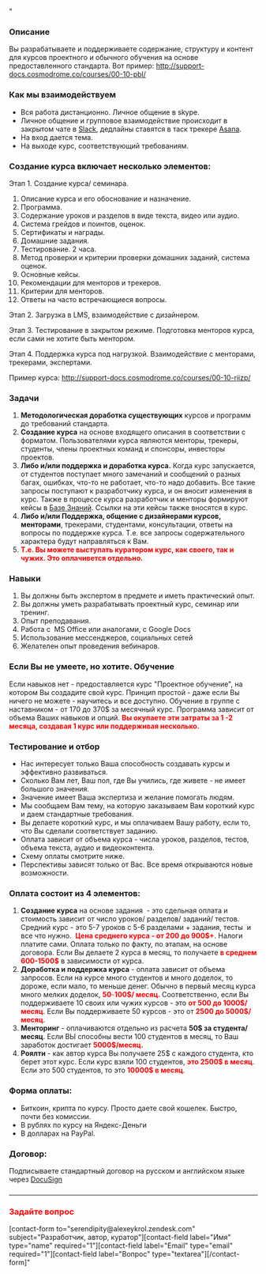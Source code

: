 "<h3>Описание</h3>
Вы разрабатываете и поддерживаете содержание, структуру и контент для курсов проектного и обычного обучения на основе предоставленного стандарта. Вот пример: <a href="http://support-docs.cosmodrome.co/courses/00-10-pbl/" target="_blank" rel="noopener">http://support-docs.cosmodrome.co/courses/00-10-pbl/</a>
<h3>Как мы взаимодействуем</h3>
<ul>
 	<li>Вся работа дистанционно. Личное общение в skype.</li>
 	<li>Личное общение и групповое взаимодействие происходит в закрытом чате в <a href="https://slack.com/" target="_blank" rel="noopener">Slack</a>, дедлайны ставятся в таск трекере <a href="https://asana.com" target="_blank" rel="noopener">Asana</a>.</li>
 	<li>На вход дается тема.</li>
 	<li>На выходе курс, соответствующий требованиям.</li>
</ul>
<h3>Создание курса включает несколько элементов:</h3>
Этап 1. Создание курса/ семинара.
<ol>
 	<li>Описание курса и его обоснование и назначение.</li>
 	<li>Программа.</li>
 	<li>Содержание уроков и разделов в виде текста, видео или аудио.</li>
 	<li>Система грейдов и поинтов, оценок.</li>
 	<li>Сертификаты и награды.</li>
 	<li>Домашние задания.</li>
 	<li>Тестирование. 2 часа.</li>
 	<li>Метод проверки и критерии проверки домашних заданий, система оценок.</li>
 	<li>Основные кейсы.</li>
 	<li>Рекомендации для менторов и трекеров.</li>
 	<li>Критерии для менторов.</li>
 	<li>Ответы на часто встречающиеся вопросы.</li>
</ol>
Этап 2. Загрузка в LMS, взаимодействие с дизайнером.

Этап 3. Тестирование в закрытом режиме. Подготовка менторов курса, если сами не хотите быть ментором.

Этап 4. Поддержка курса под нагрузкой. Взаимодействие с менторами, трекерами, экспертами.

Пример курса: <a href="http://support-docs.cosmodrome.co/courses/00-10-riizp/">http://support-docs.cosmodrome.co/courses/00-10-riizp/</a>
<h3>Задачи</h3>
<ol>
 	<li><strong>Методологическая доработка существующих</strong> курсов и программ до требований стандарта.</li>
 	<li><strong>Создание курса</strong> на основе входящего описания в соответствии с форматом. Пользователями курса являются менторы, трекеры, студенты, члены проектных команд и спонсоры, инвесторы проектов.</li>
 	<li><strong>Либо и/или поддержка и доработка курса.</strong> Когда курс запускается, от студентов поступает много замечаний и сообщений о разных багах, ошибках, что-то не работает, что-то надо добавить. Все такие запросы поступают к разработчику курса, и он вносит изменения в курс. Также в процессе курса разработчик и менторы формируют кейсы в <a href="http://support.alexeykrol.com/" target="_blank" rel="noopener">Базе Знаний</a>. Ссылки на эти кейсы также вносятся в курс.</li>
 	<li><strong>Либо и/или Поддержка, общение с дизайнерами курсов, менторами</strong>, трекерами, студентами, консультации, ответы на вопросы по поддержке курса. Т.е. все запросы содержательного характера будут направляться к Вам.</li>
 	<li><span style="color: #ff0000"><strong>Т.е. Вы можете выступать куратором курс, как своего, так и чужих. Это оплачивется отдельно.</strong></span></li>
</ol>
<h3>Навыки</h3>
<ol>
 	<li>Вы должны быть экспертом в предмете и иметь практический опыт.</li>
 	<li>Вы должны уметь разрабатывать проектный курс, семинар или тренинг.</li>
 	<li>Опыт преподавания.</li>
 	<li>Работа с  MS Office или аналогами, с Google Docs</li>
 	<li>Использование мессенджеров, социальных сетей</li>
 	<li>Желателен опыт проведения вебинаров.</li>
</ol>
<h3><strong>Если Вы не умеете, но хотите. Обучение
</strong></h3>
Если навыков нет - предоставляется курс "Проектное обучение", на котором Вы создадите свой курс. Принцип простой - даже если Вы ничего не можете - научитесь и все доступно. Обучение в группе с наставником - от 170 до 370$ за месячный курс. Программа зависит от объема Ваших навыков и опций. <span style="color: #ff0000"><strong>Вы окупаете эти затраты за 1 -2 месяца, создавая 1 курс или поддерживая несколько.</strong></span>
<h3><strong>Тестирование и отбор</strong></h3>
<ul>
 	<li>Нас интересует только Ваша способность создавать курсы и эффективно развиваться.</li>
 	<li>Сколько Вам лет, Ваш пол, где Вы учились, где живете - не имеет большого значения.</li>
 	<li>Значение имеет Ваша экспертиза и желание помогать людям.</li>
 	<li>Мы сообщаем Вам тему, на которую заказываем Вам короткий курс и даем стандартные требования.</li>
 	<li>Вы делаете короткий курс, и мы оплачиваем Вашу работу, если то, что Вы сделали соответствует заданию.</li>
 	<li>Оплата зависит от объема курса - числа уроков, разделов, тестов, объема текста, аудио и видеоконтента.</li>
 	<li>Схему оплаты смотрите ниже.</li>
 	<li>Перспективы зависят только от Вас. Все время открываются новые возможности.</li>
</ul>
<h3>Оплата состоит из 4 элементов:</h3>
<ol>
 	<li><strong>Создание курса</strong> на основе задания  - это сдельная оплата и стоимость зависит от число уроков/ разделов/ заданий/ тестов. Средний курс - это 5-7 уроков с 5-6 разделами + задания, тесты  и все что нужно.  <span style="color: #ff0000"><strong>Цена среднего курса - от 200 до 900$+</strong></span>. Налоги платите сами. Оплата только по факту, по этапам, на основе договора. Если Вы делаете 2 курса в месяц, то получаете <span style="color: #ff0000"><strong>в среднем 600-1500$</strong></span> в зависимости от курса.</li>
 	<li><strong>Доработка и поддержка курса</strong> - оплата зависит от объема запросов. Если на курсе много студентов и много доделок, то дороже, если мало, то меньше денег. Обычно в первый месяц курса много мелких доделок, <span style="color: #ff0000"><strong>50</strong>-<strong>100$/ месяц. </strong></span>Соответственно, если Вы поддерживаете 10 своих или чужих курсов - это <span style="color: #ff0000"><strong>от 500 до 1000$/месяц</strong></span>. Если Вы поддерживаете 50 курсов - это от <span style="color: #ff0000"><strong>2500 до 5000$/месяц</strong></span>.</li>
 	<li><strong>Менторинг</strong> - оплачиваются отдельно из расчета <strong>50$ за студента/ месяц</strong>. Если ВЫ способны вести 100 студентов в месяц, то Ваш заработок достигает <span style="color: #ff0000"><strong>5000$/месяц.</strong></span></li>
 	<li><strong>Роялти</strong> - как автор курса Вы получаете 25$ с каждого студента, кто берет этот курс. Если курс взяли 100 студентов, <span style="color: #ff0000"><strong>это 2500$ в месяц</strong></span>. Если это 500 студентов, то это <span style="color: #ff0000"><strong>10000$ в месяц</strong></span>.</li>
</ol>
<h3>Форма оплаты:</h3>
<ul>
 	<li>Биткоин, крипта по курсу. Просто даете свой кошелек. Быстро, почти без комиссии.</li>
 	<li>В рублях по курсу на Яндекс-Деньги</li>
 	<li>В долларах на PayPal.</li>
</ul>
<h3>Договор:</h3>
Подписываете стандартный договор на русском и английском языке через <a href="https://www.docusign.com/" target="_blank" rel="noopener">DocuSign</a>
<h3></h3>

<hr />

<h3><span style="color: #ff0000">Задайте вопрос</span></h3>
[contact-form to="serendipity@alexeykrol.zendesk.com" subject="Разработчик, автор, куратор"][contact-field label="Имя" type="name" required="1"][contact-field label="Email" type="email" required="1"][contact-field label="Вопрос" type="textarea"][/contact-form]"

